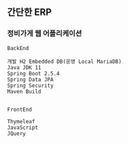 ## 간단한 ERP

### 정비가게 웹 어플리케이션

~~~
BackEnd

개발 H2 Embedded DB(운영 Local MariaDB)
Java JDK 11
Spring Boot 2.5.4
Spring Data JPA
Spring Security
Maven Build


FrontEnd

Thymeleaf
JavaScript
JQuery
~~~